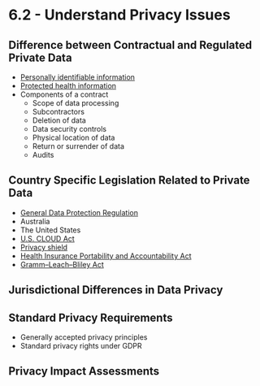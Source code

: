 # 6.2 - Understand Privacy Issues

## Difference between Contractual and Regulated Private Data
- [Personally identifiable information](../../Definitions/P.md#personally-identifiable-information-pii)
- [Protected health information](../../Definitions/P.md#protected-health-information)
- Components of a contract
  - Scope of data processing
  - Subcontractors
  - Deletion of data
  - Data security controls
  - Physical location of data
  - Return or surrender of data
  - Audits

## Country Specific Legislation Related to Private Data
- [General Data Protection Regulation](../../Laws/GDPR.md)
- Australia
- The United States
- [U.S. CLOUD Act](../../Definitions/C.md#cloud-act)
- [Privacy shield](../../Definitions/P.md#privacy-shield)
- [Health Insurance Portability and Accountability Act](../../Laws/HIPAA.md)
- [Gramm–Leach–Bliley Act](../../Laws/GLBA.md)

## Jurisdictional Differences in Data Privacy

## Standard Privacy Requirements
- Generally accepted privacy principles
- Standard privacy rights under GDPR

## Privacy Impact Assessments
